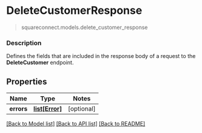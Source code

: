 # DeleteCustomerResponse
> squareconnect.models.delete_customer_response

### Description

Defines the fields that are included in the response body of a request to the **DeleteCustomer** endpoint.

## Properties
Name | Type | Notes
------------ | ------------- | -------------
**errors** | [**list[Error]**](Error.md) | [optional] 

[[Back to Model list]](../README.md#documentation-for-models) [[Back to API list]](../README.md#documentation-for-api-endpoints) [[Back to README]](../README.md)


